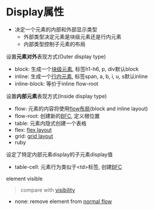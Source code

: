 # Display属性

- 决定一个元素的内部和外部显示类型
  - 外部类型决定元素是块级元素还是行内元素
  - 内部类型控制子元素的布局

设置**元素对外**表现方式(Outer display type)

- block: 生成一个[块级元素](css-box-model-sorted.md), 标签h1-h6, p, div默认block
- inline: 生成一个[行内元素](css-box-model-sorted.md), 标签span, a, b, i, u, s默认inline
- inline-block: 等价于inline flow-root

设置**内部元素**表现方式(Inside display type)

- flow: 元素的内容将使用[flow布局](css-normal-flow.md)(block and inline layout)
- flow-root: 创建新的[BFC](css-block-formatting-context.md), 定义根位置
- table: 元素内隐式创建一个表格
- flex: [flex layout](css-flex.md)
- grid: [grid layout](css-grid.md)
- ruby

设定了特定内部元素display的子元素display值

- table-cell: 元素行为类似于\<td>标签, 创建[BFC](css-block-formatting-context.md)

element visible

> compare with [visibility](css-visibility.md)

- none: remove element from [normal flow](css-normal-flow.md)